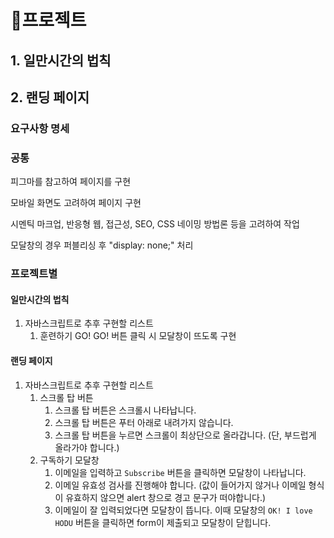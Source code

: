 # :rocket:프로젝트

## 1. 일만시간의 법칙

## 2. 랜딩 페이지

### 요구사항 명세

### 공통

피그마를 참고하여 페이지를 구현  

모바일 화면도 고려하여 페이지 구현  

시멘틱 마크업, 반응형 웹, 접근성, SEO, CSS 네이밍 방법론 등을 고려하여 작업  

모달창의 경우 퍼블리싱 후 "display: none;" 처리

### 프로젝트별

#### 일만시간의 법칙

1. 자바스크립트로 추후 구현할 리스트
   1. 훈련하기 GO! GO! 버튼 클릭 시 모달창이 뜨도록 구현

#### 랜딩 페이지

1. 자바스크립트로 추후 구현할 리스트
   1. 스크롤 탑 버튼
      1. 스크롤 탑 버튼은 스크롤시 나타납니다.
      2. 스크롤 탑 버튼은 푸터 아래로 내려가지 않습니다.
      3. 스크롤 탑 버튼을 누르면 스크롤이 최상단으로 올라갑니다. (단, 부드럽게 올라가야 합니다.)
   2. 구독하기 모달창
      1. 이메일을 입력하고 `Subscribe` 버튼을 클릭하면 모달창이 나타납니다.
      2. 이메일 유효성 검사를 진행해야 합니다. (값이 들어가지 않거나 이메일 형식이 유효하지 않으면 alert 창으로 경고 문구가 떠야합니다.)
      3. 이메일이 잘 입력되었다면 모달창이 뜹니다. 이때 모달창의 `OK! I love HODU` 버튼을 클릭하면 form이 제출되고 모달창이 닫힙니다.
